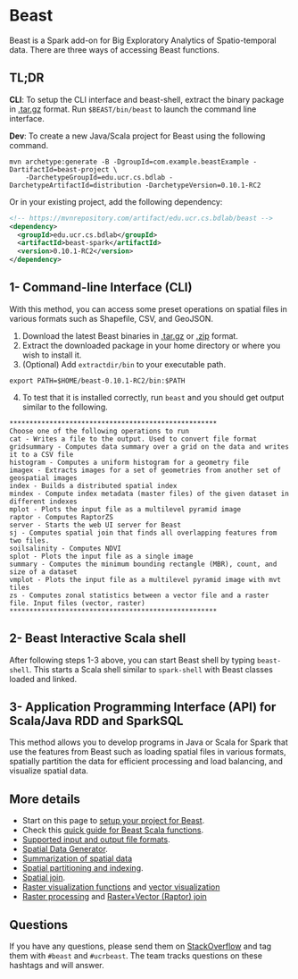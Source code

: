 # Beast
Beast is a Spark add-on for Big Exploratory Analytics of Spatio-temporal data. There are three ways of accessing Beast functions.

## TL;DR

**CLI**: To setup the CLI interface and beast-shell, extract the binary package in [.tar.gz](../../../downloads/beast-0.10.1-RC2-bin.tar.gz) format.
Run `$BEAST/bin/beast` to launch the command line interface. 

**Dev**: To create a new Java/Scala project for Beast using the following command.
```shell
mvn archetype:generate -B -DgroupId=com.example.beastExample -DartifactId=beast-project \
    -DarchetypeGroupId=edu.ucr.cs.bdlab -DarchetypeArtifactId=distribution -DarchetypeVersion=0.10.1-RC2
```

Or in your existing project, add the following dependency:
```xml
<!-- https://mvnrepository.com/artifact/edu.ucr.cs.bdlab/beast -->
<dependency>
  <groupId>edu.ucr.cs.bdlab</groupId>
  <artifactId>beast-spark</artifactId>
  <version>0.10.1-RC2</version>
</dependency>
```

## 1- Command-line Interface (CLI)
With this method, you can access some preset operations on spatial files in various formats such as Shapefile, CSV, and GeoJSON.

1. Download the latest Beast binaries in [.tar.gz](../../../downloads/beast-0.10.1-RC2-bin.tar.gz) or [.zip](../../../downloads/beast-0.10.1-RC2-bin.zip) format.
2. Extract the downloaded package in your home directory or where you wish to install it.
3. (Optional) Add `extractdir/bin` to your executable path.
```shell
export PATH=$HOME/beast-0.10.1-RC2/bin:$PATH
```
4. To test that it is installed correctly, run `beast` and you should get output similar to the following.
```
****************************************************
Choose one of the following operations to run
cat - Writes a file to the output. Used to convert file format
gridsummary - Computes data summary over a grid on the data and writes it to a CSV file
histogram - Computes a uniform histogram for a geometry file
imagex - Extracts images for a set of geometries from another set of geospatial images
index - Builds a distributed spatial index
mindex - Compute index metadata (master files) of the given dataset in different indexes
mplot - Plots the input file as a multilevel pyramid image
raptor - Computes RaptorZS
server - Starts the web UI server for Beast
sj - Computes spatial join that finds all overlapping features from two files.
soilsalinity - Computes NDVI
splot - Plots the input file as a single image
summary - Computes the minimum bounding rectangle (MBR), count, and size of a dataset
vmplot - Plots the input file as a multilevel pyramid image with mvt tiles
zs - Computes zonal statistics between a vector file and a raster file. Input files (vector, raster)
****************************************************
```
## 2- Beast Interactive Scala shell
After following steps 1-3 above, you can start Beast shell by typing `beast-shell`.
This starts a Scala shell similar to `spark-shell` with Beast classes loaded and linked.

## 3- Application Programming Interface (API) for Scala/Java RDD and SparkSQL
This method allows you to develop programs in Java or Scala for Spark that use the features from Beast
such as loading spatial files in various formats, spatially partition the data for efficient processing and load balancing, and visualize spatial data.

## More details

* Start on this page to [setup your project for Beast](dev-setup.md).
* Check this [quick guide for Beast Scala functions](scala-quickguide.md).
* [Supported input and output file formats](input-output.md).
* [Spatial Data Generator](spatial-data-generator.md).
* [Summarization of spatial data](summarization.md)
* [Spatial partitioning and indexing](partitioning-indexing.md).
* [Spatial join](spatial-join.md).
* [Raster visualization functions](visualization.md) and [vector visualization](visualization_mvt.md)
* [Raster processing](rdpro.md) and [Raster+Vector (Raptor) join](raptor-join.md)

## Questions
If you have any questions, please send them on [StackOverflow](http://stackoverflow.com) and tag them with `#beast` and `#ucrbeast`. The team tracks questions on these hashtags and will answer.
